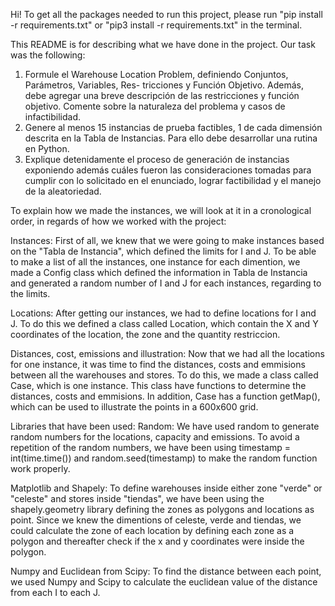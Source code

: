 Hi! 
To get all the packages needed to run this project, please run "pip install -r requirements.txt" or "pip3 install -r requirements.txt" in the terminal. 

This README is for describing what we have done in the project. Our task was the following:

1. Formule el Warehouse Location Problem, definiendo Conjuntos, Parámetros, Variables, Res- tricciones y Función Objetivo. Además, debe agregar una breve descripción de las restricciones y función objetivo. Comente sobre la naturaleza del problema y casos de infactibilidad.
2. Genere al menos 15 instancias de prueba factibles, 1 de cada dimensión descrita en la Tabla de Instancias. Para ello debe desarrollar una rutina en Python.
3. Explique detenidamente el proceso de generación de instancias exponiendo además cuáles fueron las consideraciones tomadas para cumplir con lo solicitado en el enunciado, lograr factibilidad y el manejo de la aleatoriedad.

To explain how we made the instances, we will look at it in a cronological order, in regards of how we worked with the project:

Instances:
First of all, we knew that we were going to make instances based on the "Tabla de Instancia", which defined the limits for I and J. To be able to make a list of all the instances, one instance for each dimention, we made a Config class which defined the information in Tabla de Instancia and generated a random number of I and J for each instances, regarding to the limits. 

Locations:
After getting our instances, we had to define locations for I and J. To do this we defined a class called Location, which contain the X and Y coordinates of the location, the zone and the quantity restriccion.


Distances, cost, emissions and illustration:
Now that we had all the locations for one instance, it was time to find the distances, costs and emmisions between all the warehouses and stores. To do this, we made a class called Case, which is one instance. This class have functions to determine the distances, costs and emmisions. In addition, Case has a function getMap(), which can be used to illustrate the points in a 600x600 grid.


Libraries that have been used:
Random: We have used random to generate random numbers for the locations, capacity and emissions. To avoid a repetition of the random numbers, we have been using timestamp = int(time.time()) and random.seed(timestamp) to make the random function work properly.

Matplotlib and Shapely:
To define warehouses inside either zone "verde" or "celeste" and stores inside "tiendas", we have been using the shapely.geometry library defining the zones as polygons and locations as point. Since we knew the dimentions of celeste, verde and tiendas, we could calculate the zone of each location by defining each zone as a polygon and thereafter check if the x and y coordinates were inside the polygon.

Numpy and Euclidean from Scipy:
To find the distance between each point, we used Numpy and Scipy to calculate the euclidean value of the distance from each I to each J.

